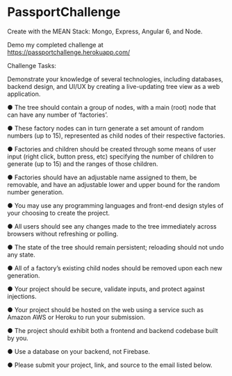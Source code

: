 # PassportChallenge
Create with the MEAN Stack: Mongo, Express, Angular 6, and Node.

Demo my completed challenge at https://passportchallenge.herokuapp.com/

Challenge Tasks:

Demonstrate your knowledge of several technologies, including databases, backend design, and UI/UX by
creating a live-updating tree view as a web application.

● The tree should contain a group of nodes, with a
main (root) node that can have any number of
‘factories’.

● These factory nodes can in turn generate a set
amount of random numbers (up to 15),
represented as child nodes of their respective
factories.

● Factories and children should be created
through some means of user input (right click,
button press, etc) specifying the number of
children to generate (up to 15) and the ranges of
those children.

● Factories should have an adjustable name
assigned to them, be removable, and have an
adjustable lower and upper bound for the
random number generation.

● You may use any programming languages and
front-end design styles of your choosing to
create the project.

● All users should see any changes made to
the tree immediately across browsers
without refreshing or polling.

● The state of the tree should remain
persistent; reloading should not undo any
state.

● All of a factory’s existing child nodes should
be removed upon each new generation.

● Your project should be secure, validate
inputs, and protect against injections.

● Your project should be hosted on the web
using a service such as Amazon AWS or
Heroku to run your submission.

● The project should exhibit both a frontend
and backend codebase built by you.

● Use a database on your backend, not Firebase.

● Please submit your project, link, and source
to the email listed below.
